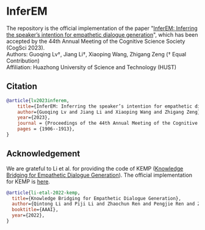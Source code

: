 # InferEM
The repository is the official implementation of the paper "[InferEM: Inferring the speaker’s intention for empathetic dialogue generation](https://escholarship.org/uc/item/0dk8x579)", which has been accepted by the 44th Annual Meeting of the Cognitive Science Society (CogSci 2023).  
Authors: Guoqing Lv†, Jiang Li†, Xiaoping Wang, Zhigang Zeng († Equal Contribution)  
Affiliation: Huazhong University of Science and Technology (HUST)  

## Citation
```bibtex
@article{lv2023inferem,
    title={InferEM: Inferring the speaker’s intention for empathetic dialogue generation},
    author={Guoqing Lv and Jiang Li and Xiaoping Wang and Zhigang Zeng},
    year={2023},
    journal = {Proceedings of the 44th Annual Meeting of the Cognitive Science Society},
    pages = {1906--1913},
}
```

## Acknowledgement
We are grateful to Li et al. for providing the code of KEMP ([Knowledge Bridging for Empathetic Dialogue Generation](https://ojs.aaai.org/index.php/AAAI/article/view/21347)). The official implementation for KEMP is [here](https://github.com/qtli/KEMP).

```bibtex
@article{li-etal-2022-kemp,
  title={Knowledge Bridging for Empathetic Dialogue Generation},
  author={Qintong Li and Piji Li and Zhaochun Ren and Pengjie Ren and Zhumin Chen},
  booktitle={AAAI},
  year={2022},
}
```



